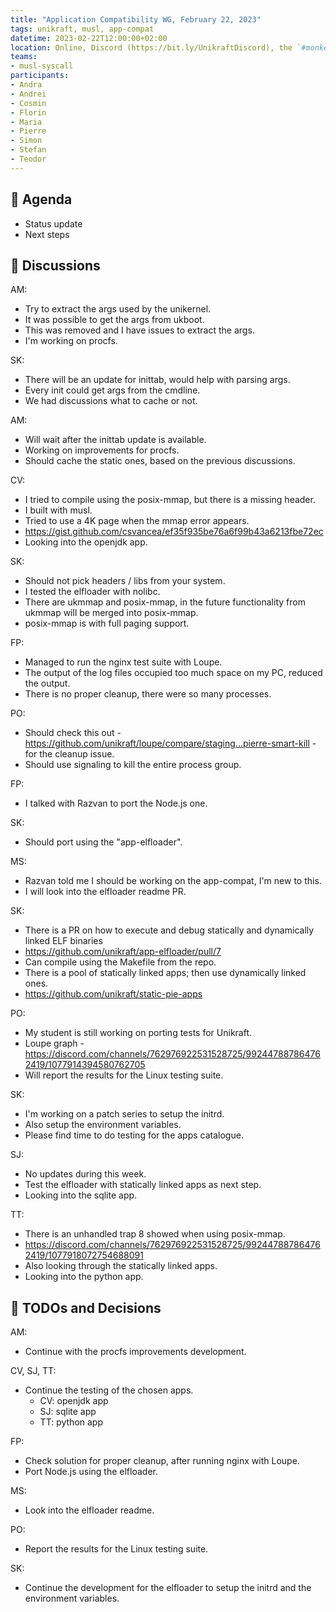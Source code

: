 ```yaml
---
title: "Application Compatibility WG, February 22, 2023"
tags: unikraft, musl, app-compat
datetime: 2023-02-22T12:00:00+02:00
location: Online, Discord (https://bit.ly/UnikraftDiscord), the `#monkey-business` voice channel
teams:
- musl-syscall
participants:
- Andra
- Andrei
- Cosmin
- Florin
- Maria
- Pierre
- Simon
- Stefan
- Teodor
---
```


## :dart: Agenda

- Status update
- Next steps

## :closed_book: Discussions

AM:

- Try to extract the args used by the unikernel.
- It was possible to get the args from ukboot.
- This was removed and I have issues to extract the args.
- I'm working on procfs.

SK:

- There will be an update for inittab, would help with parsing args.
- Every init could get args from the cmdline.
- We had discussions what to cache or not.

AM:

- Will wait after the inittab update is available.
- Working on improvements for procfs.
- Should cache the static ones, based on the previous discussions.

CV:

- I tried to compile using the posix-mmap, but there is a missing header.
- I built with musl.
- Tried to use a 4K page when the mmap error appears.
- https://gist.github.com/csvancea/ef35f935be76a6f99b43a6213fbe72ec
- Looking into the openjdk app.

SK:

- Should not pick headers / libs from your system.
- I tested the elfloader with nolibc.
- There are ukmmap and posix-mmap, in the future functionality from ukmmap will be merged into posix-mmap.
- posix-mmap is with full paging support.

FP:

- Managed to run the nginx test suite with Loupe.
- The output of the log files occupied too much space on my PC, reduced the output.
- There is no proper cleanup, there were so many processes.

PO:

- Should check this out - https://github.com/unikraft/loupe/compare/staging...pierre-smart-kill - for the cleanup issue.
- Should use signaling to kill the entire process group.

FP:

- I talked with Razvan to port the Node.js one.

SK:

- Should port using the "app-elfloader".

MS:

- Razvan told me I should be working on the app-compat, I'm new to this.
- I will look into the elfloader readme PR.

SK:

- There is a PR on how to execute and debug statically and dynamically linked ELF binaries
- https://github.com/unikraft/app-elfloader/pull/7
- Can compile using the Makefile from the repo.
- There is a pool of statically linked apps; then use dynamically linked ones.
- https://github.com/unikraft/static-pie-apps

PO:

- My student is still working on porting tests for Unikraft.
- Loupe graph - https://discord.com/channels/762976922531528725/992447887864762419/1077914394580762705
- Will report the results for the Linux testing suite.

SK:

- I'm working on a patch series to setup the initrd.
- Also setup the environment variables.
- Please find time to do testing for the apps catalogue.

SJ:

- No updates during this week.
- Test the elfloader with statically linked apps as next step.
- Looking into the sqlite app.

TT:

- There is an unhandled trap 8 showed when using posix-mmap.
- https://discord.com/channels/762976922531528725/992447887864762419/1077918072754688091
- Also looking through the statically linked apps.
- Looking into the python app.


## :wrench: TODOs and Decisions

AM:

- Continue with the procfs improvements development.

CV, SJ, TT:

- Continue the testing of the chosen apps.
    - CV: openjdk app
    - SJ: sqlite app
    - TT: python app

FP:

- Check solution for proper cleanup, after running nginx with Loupe.
- Port Node.js using the elfloader.

MS:

- Look into the elfloader readme.

PO:

- Report the results for the Linux testing suite.

SK:

- Continue the development for the elfloader to setup the initrd and the environment variables.

